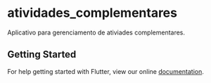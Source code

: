 # atividades_complementares

Aplicativo para gerenciamento de ativiades complementares.

## Getting Started

For help getting started with Flutter, view our online
[documentation](https://flutter.io/).

